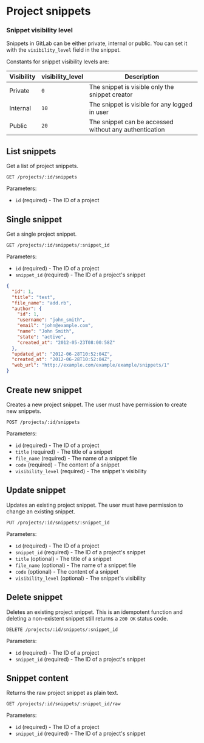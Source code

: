 # Project snippets

### Snippet visibility level

Snippets in GitLab can be either private, internal or public.
You can set it with the `visibility_level` field in the snippet.

Constants for snippet visibility levels are:

| Visibility | visibility_level | Description |
| ---------- | ---------------- | ----------- |
| Private    | `0`  | The snippet is visible only the snippet creator |
| Internal   | `10` | The snippet is visible for any logged in user |
| Public     | `20` | The snippet can be accessed without any authentication |

## List snippets

Get a list of project snippets.

```
GET /projects/:id/snippets
```

Parameters:

- `id` (required) - The ID of a project

## Single snippet

Get a single project snippet.

```
GET /projects/:id/snippets/:snippet_id
```

Parameters:

- `id` (required) - The ID of a project
- `snippet_id` (required) - The ID of a project's snippet

```json
{
  "id": 1,
  "title": "test",
  "file_name": "add.rb",
  "author": {
    "id": 1,
    "username": "john_smith",
    "email": "john@example.com",
    "name": "John Smith",
    "state": "active",
    "created_at": "2012-05-23T08:00:58Z"
  },
  "updated_at": "2012-06-28T10:52:04Z",
  "created_at": "2012-06-28T10:52:04Z",
  "web_url": "http://example.com/example/example/snippets/1"
}
```

## Create new snippet

Creates a new project snippet. The user must have permission to create new snippets.

```
POST /projects/:id/snippets
```

Parameters:

- `id` (required) - The ID of a project
- `title` (required) - The title of a snippet
- `file_name` (required) - The name of a snippet file
- `code` (required) - The content of a snippet
- `visibility_level` (required) - The snippet's visibility

## Update snippet

Updates an existing project snippet. The user must have permission to change an existing snippet.

```
PUT /projects/:id/snippets/:snippet_id
```

Parameters:

- `id` (required) - The ID of a project
- `snippet_id` (required) - The ID of a project's snippet
- `title` (optional) - The title of a snippet
- `file_name` (optional) - The name of a snippet file
- `code` (optional) - The content of a snippet
- `visibility_level` (optional) - The snippet's visibility

## Delete snippet

Deletes an existing project snippet. This is an idempotent function and deleting a non-existent
snippet still returns a `200 OK` status code.

```
DELETE /projects/:id/snippets/:snippet_id
```

Parameters:

- `id` (required) - The ID of a project
- `snippet_id` (required) - The ID of a project's snippet

## Snippet content

Returns the raw project snippet as plain text.

```
GET /projects/:id/snippets/:snippet_id/raw
```

Parameters:

- `id` (required) - The ID of a project
- `snippet_id` (required) - The ID of a project's snippet
